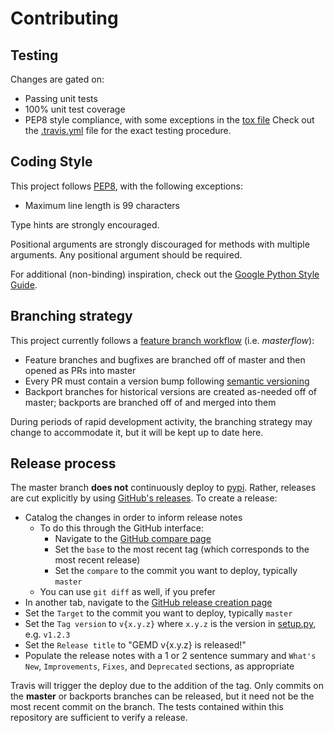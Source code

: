 # Contributing

## Testing

Changes are gated on:
 * Passing unit tests
 * 100% unit test coverage
 * PEP8 style compliance, with some exceptions in the [tox file](tox.ini)
Check out the [.travis.yml](.travis.yml) file for the exact testing procedure.

## Coding Style
This project follows [PEP8](https://www.python.org/dev/peps/pep-0008/), with the following exceptions:
* Maximum line length is 99 characters

Type hints are strongly encouraged.

Positional arguments are strongly discouraged for methods with multiple arguments.
Any positional argument should be required.

For additional (non-binding) inspiration, check out the [Google Python Style Guide](https://github.com/google/styleguide/blob/gh-pages/pyguide.md).

## Branching strategy

This project currently follows a [feature branch workflow](https://www.atlassian.com/git/tutorials/comparing-workflows/feature-branch-workflow) (i.e. _masterflow_):
 * Feature branches and bugfixes are branched off of master and then opened as PRs into master
 * Every PR must contain a version bump following [semantic versioning](https://semver.org/)
 * Backport branches for historical versions are created as-needed off of master; backports are branched off of and merged into them
 
 During periods of rapid development activity, the branching strategy may change to accommodate it, but it will be kept up to date here.

## Release process

The master branch **does not** continuously deploy to [pypi](https://pypi.org/project/gemd/).
Rather, releases are cut explicitly by using [GitHub's releases](https://github.com/CitrineInformatics/gemd-python/releases).
To create a release:
 * Catalog the changes in order to inform release notes
   * To do this through the GitHub interface:
     * Navigate to the [GitHub compare page](https://github.com/CitrineInformatics/gemd-python/compare)
     * Set the `base` to the most recent tag (which corresponds to the most recent release)
     * Set the `compare` to the commit you want to deploy, typically `master`
   * You can use `git diff` as well, if you prefer
 * In another tab, navigate to the [GitHub release creation page](https://github.com/CitrineInformatics/gemd-python/releases/new)
 * Set the `Target` to the commit you want to deploy, typically `master`
 * Set the `Tag version` to `v{x.y.z}` where `x.y.z` is the version in [setup.py](setup.py), e.g. `v1.2.3`
 * Set the `Release title` to "GEMD v{x.y.z} is released!"
 * Populate the release notes with a 1 or 2 sentence summary and `What's New`, `Improvements`, `Fixes`, and `Deprecated` sections, as appropriate

Travis will trigger the deploy due to the addition of the tag.
Only commits on the **master** or backports branches can be released, but it need not be the most recent commit on the branch.
The tests contained within this repository are sufficient to verify a release. 
